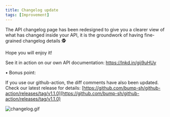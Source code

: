 ```yaml
---
title: Changelog update
tags: [Improvement]
---
```


The API changelog page has been redesigned to give you a clearer view of what has changed inside your API, it is the groundwork of having fine-grained changelog details 🕵️

Hope you will enjoy it! 

See it in action on our own API documentation: https://lnkd.in/gij9uHUy

• Bonus point:

If you use our github-action, the diff comments have also been updated. Check our latest release for details: [https://github.com/bump-sh/github-action/releases/tag/v1.1.0](https://github.com/bump-sh/github-action/releases/tag/v1.1.0)


![changelog.gif](/files/changelog/changelog.gif)